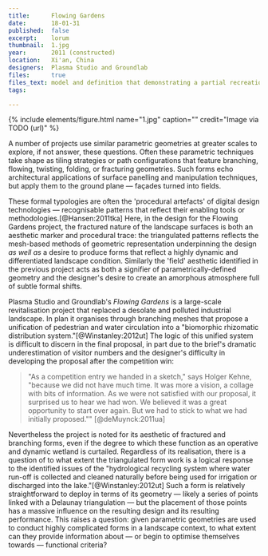 ```yaml
---
title:      Flowing Gardens
date:       18-01-31
published:  false
excerpt:    lorum
thumbnail:  1.jpg
year:       2011 (constructed)
location:   Xi'an, China
designers:  Plasma Studio and Groundlab
files:      true
files_text: model and definition that demonstrating a partial recreation of this project
tags:

---
```


{% include elements/figure.html name="1.jpg" caption="" credit="Image via TODO (url)" %}

A number of projects use similar parametric geometries at greater scales to explore, if not answer, these questions. Often these parametric techniques take shape as tiling strategies or path configurations that feature branching, flowing, twisting, folding, or fracturing geometries. Such forms echo architectural applications of surface panelling and manipulation techniques, but apply them to the ground plane — façades turned into fields.

These formal typologies are often the 'procedural artefacts' of digital design technologies — recognisable patterns that reflect their enabling tools or methodologies.[@Hansen:2011tka] Here, in the design for the Flowing Gardens project, the fractured nature of the landscape surfaces is both an aesthetic marker and procedural trace: the triangulated patterns reflects the mesh-based methods of geometric representation underpinning the design *as well as* a desire to produce forms that reflect a highly dynamic and differentiated landscape condition. Similarly the 'field' aesthetic identified in the previous project acts as both a signifier of parametrically-defined geometry and the designer's desire to create an amorphous atmosphere full of subtle formal shifts.

Plasma Studio and Groundlab's *Flowing Gardens* is a large-scale revitalisation project that replaced a desolate and polluted industrial landscape. In plan it organises through branching meshes that propose a unification of pedestrian and water circulation into a "biomorphic rhizomatic distribution system."[@Winstanley:2012ut] The logic of this unified system is difficult to discern in the final proposal, in part due to the brief's dramatic underestimation of visitor numbers and the designer's difficulty in developing the proposal after the competition win:

> "As a competition entry we handed in a sketch," says Holger Kehne, "because we did not have much time. It was more a vision, a collage with bits of information. As we were not satisfied with our proposal, it surprised us to hear we had won. We believed it was a great opportunity to start over again. But we had to stick to what we had initially proposed."" [@deMuynck:2011ua]

Nevertheless the project is noted for its aesthetic of fractured and branching forms, even if the degree to which these function as an operative and dynamic wetland is curtailed. Regardless of its realisation, there is a question of to what extent the triangulated form work is a logical response to the identified issues of the "hydrological recycling system where water run-off is collected and cleaned naturally before being used for irrigation or discharged into the lake."[@Winstanley:2012ut] Such a form is relatively straightforward to deploy in terms of its geometry — likely a series of points linked with a Delaunay triangulation — but the placement of those points has a massive influence on the resulting design and its resulting performance. This raises a question: given parametric geometries are used to conduct highly complicated forms in a landscape context, to what extent can they provide information about — or begin to optimise themselves towards — functional criteria?